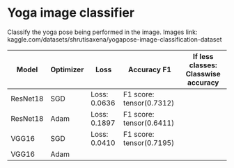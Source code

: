 # Yoga image classifier
Classify the yoga pose being performed in the image. Images link: kaggle.com/datasets/shrutisaxena/yogapose-image-classification-dataset

| Model | Optimizer | Loss | Accuracy F1 | If less classes: Classwise accuracy |
|-----------------------|---|----|------|----|
| ResNet18 | SGD | Loss: 0.0636 | F1 score:  tensor(0.7312) |  |
| ResNet18 | Adam | Loss: 0.1897 | F1 score:  tensor(0.6411)  |  |
| VGG16 | SGD | Loss: 0.0410 | F1 score:  tensor(0.7195) |  |
| VGG16 | Adam |  |  |  |
